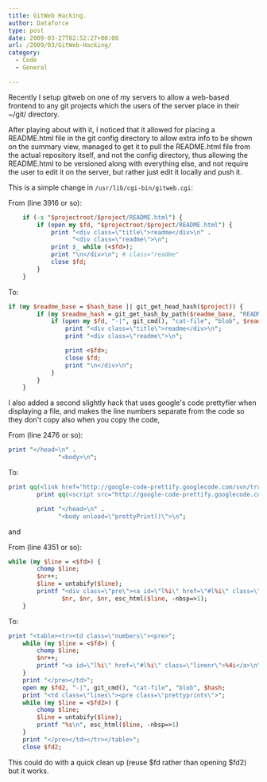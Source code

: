 ```yaml
---
title: GitWeb Hacking.
author: Dataforce
type: post
date: 2009-03-27T02:52:27+00:00
url: /2009/03/GitWeb-Hacking/
category:
  - Code
  - General

---
```

Recently I setup gitweb on one of my servers to allow a web-based frontend to any git projects which the users of the server place in their ~/git/ directory.

After playing about with it, I noticed that it allowed for placing a README.html file in the git config directory to allow extra info to be shown on the summary view, managed to get it to pull the README.html file from the actual repository itself, and not the config directory, thus allowing the README.html to be versioned along with everything else, and not require the user to edit it on the server, but rather just edit it locally and push it.

This is a simple change in `/usr/lib/cgi-bin/gitweb.cgi`:

From (line 3916 or so):

```perl
	if (-s "$projectroot/$project/README.html") {
		if (open my $fd, "$projectroot/$project/README.html") {
			print "<div class=\"title\">readme</div>\n" .
			      "<div class=\"readme\">\n";
			print $_ while (<$fd>);
			print "\n</div>\n"; # class="readme"
			close $fd;
		}
	}
```

To:

```perl
if (my $readme_base = $hash_base || git_get_head_hash($project)) {
		if (my $readme_hash = git_get_hash_by_path($readme_base, "README.html", "blob")) {
			if (open my $fd, "-|", git_cmd(), "cat-file", "blob", $readme_hash) {
				print "<div class=\"title\">readme</div>\n";
				print "<div class=\"readme\">\n";

				print <$fd>;
				close $fd;
				print "\n</div>\n";
			}
		}
	}
```

I also added a second slightly hack that uses google's code prettyfier when displaying a file, and makes the line numbers separate from the code so they don't copy also when you copy the code,

From (line 2476 or so):

```perl
print "</head>\n" .
              "<body>\n";

```

To:

```perl
print qq(<link href="http://google-code-prettify.googlecode.com/svn/trunk/src/prettify.css" type="text/css" rel="stylesheet" />\n);
        print qq(<script src="http://google-code-prettify.googlecode.com/svn/trunk/src/prettify.js" type="text/javascript"></script>\n);

        print "</head>\n" .
              "<body onload=\"prettyPrint()\">\n";
```

and

From (line 4351 or so):

```perl
while (my $line = <$fd>) {
		chomp $line;
		$nr++;
		$line = untabify($line);
		printf "<div class=\"pre\"><a id=\"l%i\" href=\"#l%i\" class=\"linenr\">%4i</a> %s</div>\n",
		       $nr, $nr, $nr, esc_html($line, -nbsp=>1);
	}
```

To:

```perl
print "<table><tr><td class=\"numbers\"><pre>";
	while (my $line = <$fd>) {
		chomp $line;
		$nr++;
		printf "<a id=\"l%i\" href=\"#l%i\" class=\"linenr\">%4i</a>\n", $nr, $nr, $nr;
	}
	print "</pre></td>";
	open my $fd2, "-|", git_cmd(), "cat-file", "blob", $hash;
	print "<td class=\"lines\"><pre class=\"prettyprints\">";
	while (my $line = <$fd2>) {
		chomp $line;
		$line = untabify($line);
		printf "%s\n", esc_html($line, -nbsp=>1)
	}
	print "</pre></td></tr></table>";
	close $fd2;
```

This could do with a quick clean up (reuse $fd rather than opening $fd2) but it works.
